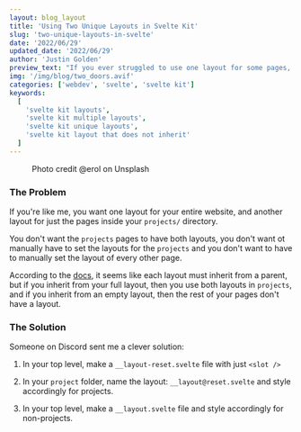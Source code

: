```yaml
---
layout: blog_layout
title: 'Using Two Unique Layouts in Svelte Kit'
slug: 'two-unique-layouts-in-svelte'
date: '2022/06/29'
updated_date: '2022/06/29'
author: 'Justin Golden'
preview_text: "If you ever struggled to use one layout for some pages, and another layout that doesn't inherit from the base layout, read on."
img: '/img/blog/two_doors.avif'
categories: ['webdev', 'svelte', 'svelte kit']
keywords:
  [
    'svelte kit layouts',
    'svelte kit multiple layouts',
    'svelte kit unique layouts',
    'svelte kit layout that does not inherit'
  ]
---
```


<figure>
  <picture>
    <source type="image/avif" srcset="/img/blog/two_doors.avif" alt="">
    <img src="/img/blog/two_doors.jpg" alt="">
  </picture>
  <figcaption>Photo credit @erol on Unsplash</figcaption>
</figure>

### The Problem

If you're like me, you want one layout for your entire website, and another layout for just the pages inside your `projects/` directory.

You don't want the `projects` pages to have both layouts, you don't want ot manually have to set the layouts for the `projects` and you don't want to have to manually set the layout of every other page.

According to the [docs](https://kit.svelte.dev/docs/layouts), it seems like each layout must inherit from a parent, but if you inherit from your full layout, then you use both layouts in `projects`, and if you inherit from an empty layout, then the rest of your pages don't have a layout.

### The Solution

Someone on Discord sent me a clever solution:

1. In your top level, make a `__layout-reset.svelte` file with just `<slot />`

2. In your `project` folder, name the layout: `__layout@reset.svelte` and style accordingly for projects.

3. In your top level, make a `__layout.svelte` file and style accordingly for non-projects.
